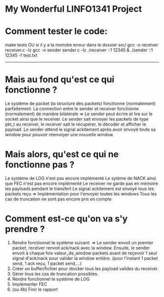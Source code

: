 # My Wonderful LINFO1341 Project
# Comment tester le code: 
make tests
OU si il y a la moindre erreur
dans le dossier src/ 
gcc -o receiver receiver.c -lz
gcc -o sender sender.c -lz
./receiver ::1 12345 &
./sender ::1 12345 -f test.txt
 ___________________________________________

 # Mais au fond qu'est ce qui fonctionne ?

Le système de packet (la structure des packets) fonctionne (normalement) parfaitement.
La connection entre le sender et receiver fonctionne (normalement) de manière bilatérale
    => Le sender peut écrire et lire sur le socket ainsi que le receiver.
Le sender sait envoyer les packets de type pkt_t au receiver, le receiver sait le récupérer, le décoder et afficher le payload.
Le sender attend le signal ackitement après avoir envoyé toute sa window pour pouvoir réenvoyer une nouvelle window.

# Mais alors, qu'est ce qui ne fonctionne pas ?

Le système de LOG n'est pas encore implémenté
Le sytème de NACK ainsi que FEC n'est pas encore implémenté
Le receiver ne garde pas en mémoire les payloads pendant le transfert
Le signal ackitement est envoyé tous les packets reçu => Implémentation pour l'envoyer toutes les windows
Tous les cas de truncation ne sont pas encore pris en compte

# Comment est-ce qu'on va s'y prendre ?

1) Rendre fonctionnel le système suivant: 
    => Le sender envoit un premier packet, receiver renvoit ack/nack avec la window.
    Ensuite, le sender envoit à chaque fois valeur_de_window packets avant de reçevoir 1 seul signal d'ack/nack pour valider la window entière. (pour l'instant 1 packet send, 1 ack reçu, 1 packet send,...)
2) Créer un buffer/fichier pour stocker tous les payload valides du receiver.
3) Gérer tous les cas de truncation possibles.
4) Rendre fonctionnel le système de LOG
5) Implémenter FEC
6) (ou 4b) Finir le rapport
